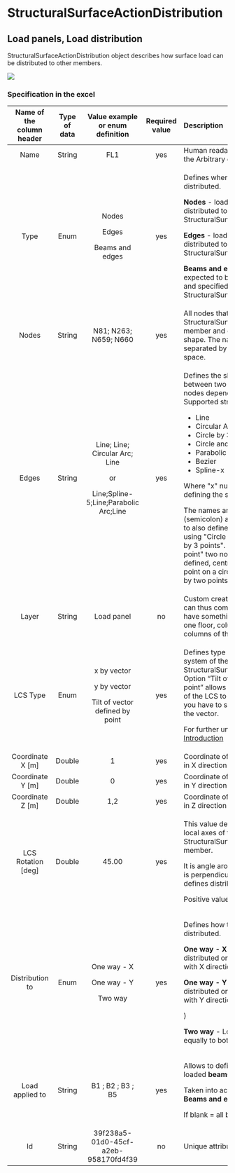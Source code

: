 # StructuralSurfaceActionDistribution

## Load panels, Load distribution

StructuralSurfaceActionDistribution object describes how surface load can be distributed to other members.

![](../.gitbook/assets/41_structuralsurfaceactiondistribution.gif)

### Specification in the excel

<table>
  <thead>
    <tr>
      <th style="text-align:center">Name of the column header</th>
      <th style="text-align:center">Type of data</th>
      <th style="text-align:center">Value example or enum definition</th>
      <th style="text-align:center">Required value</th>
      <th style="text-align:left">Description</th>
    </tr>
  </thead>
  <tbody>
    <tr>
      <td style="text-align:center">Name</td>
      <td style="text-align:center">String</td>
      <td style="text-align:center">FL1</td>
      <td style="text-align:center">yes</td>
      <td style="text-align:left">Human readable unique name of the Arbitrary definition</td>
    </tr>
    <tr>
      <td style="text-align:center">Type</td>
      <td style="text-align:center">Enum</td>
      <td style="text-align:center">
        <p>Nodes</p>
        <p></p>
        <p>Edges</p>
        <p></p>
        <p>Beams and edges
          <br />
        </p>
      </td>
      <td style="text-align:center">yes</td>
      <td style="text-align:left">
        <p>Defines where the load should be distributed.</p>
        <p><b>Nodes</b> - load is expected to be distributed to nodes of StructuralSurfaceActionDistribution</p>
        <p><b>Edges</b> - load is expected to be distributed to edges of StructuralSurfaceActionDistribution</p>
        <p><b>Beams and edges</b> - load is expected to be distributed to edges and
          specified beams of StructuralSurfaceActionDistribution
          <br />
        </p>
      </td>
    </tr>
    <tr>
      <td style="text-align:center">Nodes</td>
      <td style="text-align:center">String</td>
      <td style="text-align:center">N81; N263; N659; N660</td>
      <td style="text-align:center">yes</td>
      <td style="text-align:left">All nodes that belongs to StructuralSurfaceActionDistribution member and
        defines its geometric shape. The names of the nodes are separated by ;
        (semicolon) and space.</td>
    </tr>
    <tr>
      <td style="text-align:center">Edges</td>
      <td style="text-align:center">String</td>
      <td style="text-align:center">
        <p>Line; Line; Circular Arc; Line</p>
        <p>or</p>
        <p>Line;Spline-5;Line;Parabolic Arc;Line</p>
      </td>
      <td style="text-align:center">yes</td>
      <td style="text-align:left">
        <p>Defines the shape of the curve between two next nodes (or more nodes depends
          on edge type). Supported strings are:</p>
        <ul>
          <li>Line</li>
          <li>Circular Arc</li>
          <li>Circle by 3 points</li>
          <li>Circle and Point</li>
          <li>Parabolic arc</li>
          <li>Bezier</li>
          <li>Spline-x</li>
        </ul>
        <p>Where &quot;x&quot; number of nodes defining the spline</p>
        <p>The names are separated by ; (semicolon) and space. It possible to also
          define circle geometry by using &quot;Circle and Point&quot; or &quot;Circle
          by 3 points&quot;. In case of &quot;Circle and point&quot; two nodes have
          to be defined, centre of the circle and a point on a circle. The circle
          defined by two points is always horizontal.</p>
      </td>
    </tr>
    <tr>
      <td style="text-align:center">Layer</td>
      <td style="text-align:center">String</td>
      <td style="text-align:center">Load panel</td>
      <td style="text-align:center">no</td>
      <td style="text-align:left">Custom created layer. The layer can thus comprise entities that have something
        in common (e.g. one floor, columns of one floor, columns of the same length,
        etc.)</td>
    </tr>
    <tr>
      <td style="text-align:center">LCS Type</td>
      <td style="text-align:center">Enum</td>
      <td style="text-align:center">
        <p>x by vector</p>
        <p></p>
        <p>y by vector</p>
        <p></p>
        <p>Tilt of vector defined by point</p>
      </td>
      <td style="text-align:center">yes</td>
      <td style="text-align:left">
        <p>Defines type of the local coordinate system of the StructuralSurfaceActionDistribution.
          Option &#x201C;Tilt of vector defined by point&#x201D; allows change of
          orientation of the LCS to one point. For this, you have to specify coordinates
          of the vector.</p>
        <p>For further understanding see <a href="https://saf.guide/Content/1_Introduction.htm">Introduction</a>
        </p>
      </td>
    </tr>
    <tr>
      <td style="text-align:center">Coordinate X [m]</td>
      <td style="text-align:center">Double</td>
      <td style="text-align:center">1</td>
      <td style="text-align:center">yes</td>
      <td style="text-align:left">Coordinate of the vector of the LCS in X direction</td>
    </tr>
    <tr>
      <td style="text-align:center">Coordinate Y [m]</td>
      <td style="text-align:center">Double</td>
      <td style="text-align:center">0</td>
      <td style="text-align:center">yes</td>
      <td style="text-align:left">Coordinate of the vector of the LCS in Y direction</td>
    </tr>
    <tr>
      <td style="text-align:center">Coordinate Z [m]</td>
      <td style="text-align:center">Double</td>
      <td style="text-align:center">1,2</td>
      <td style="text-align:center">yes</td>
      <td style="text-align:left">Coordinate of the vector of the LCS in Z direction</td>
    </tr>
    <tr>
      <td style="text-align:center">LCS Rotation [deg]</td>
      <td style="text-align:center">Double</td>
      <td style="text-align:center">45.00</td>
      <td style="text-align:center">yes</td>
      <td style="text-align:left">
        <p>This value defines the rotation of local axes of the StructuralSurfaceActionDistribution
          member.</p>
        <p>It is angle around Z axis (axis which is perpendicular to plane) and defines
          distribution angle.</p>
        <p>Positive value = anti clock wise.</p>
      </td>
    </tr>
    <tr>
      <td style="text-align:center">Distribution to</td>
      <td style="text-align:center">Enum</td>
      <td style="text-align:center">
        <p>One way - X</p>
        <p></p>
        <p>One way - Y</p>
        <p></p>
        <p>Two way</p>
      </td>
      <td style="text-align:center">yes</td>
      <td style="text-align:left">
        <p>Defines how the load will be distributed.</p>
        <p><b>One way - X</b> - Load will be distributed only to members parallel
          with X direction (X axis of LCS)</p>
        <p><b>One way - Y</b> - Load will be distributed only to members parallel
          with Y direction (Y axis of LCS</p>
        <p>)</p>
        <p><b>Two way</b> - Load will be distributed equally to both directions</p>
      </td>
    </tr>
    <tr>
      <td style="text-align:center">Load applied to</td>
      <td style="text-align:center">String</td>
      <td style="text-align:center">B1 ; B2 ; B3 ; B5</td>
      <td style="text-align:center">yes</td>
      <td style="text-align:left">
        <p>Allows to define the subset of loaded <b>beams</b>.</p>
        <p>Taken into account only if <b>Type = Beams and edges</b>
        </p>
        <p>If blank = all beams are loaded</p>
      </td>
    </tr>
    <tr>
      <td style="text-align:center">Id</td>
      <td style="text-align:center">String</td>
      <td style="text-align:center">39f238a5-01d0-45cf-a2eb-958170fd4f39</td>
      <td style="text-align:center">no</td>
      <td style="text-align:left">Unique attribute designation</td>
    </tr>
  </tbody>
</table>

